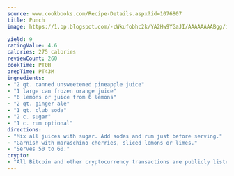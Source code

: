 ```yaml
---
source: www.cookbooks.com/Recipe-Details.aspx?id=1076807
title: Punch
image: https://1.bp.blogspot.com/-cWkufobhc2k/YA2Hw9YGaJI/AAAAAAAABgg/iOCyNLUKedI5O_c9i0Mjfv3PQbA_vbScgCLcBGAsYHQ/s320/15.png

yield: 9
ratingValue: 4.6
calories: 275 calories
reviewCount: 260
cookTime: PT0H
prepTime: PT43M
ingredients:
- "2 qt. canned unsweetened pineapple juice"
- "1 large can frozen orange juice"
- "6 lemons or juice from 6 lemons"
- "2 qt. ginger ale"
- "1 qt. club soda"
- "2 c. sugar"
- "1 c. rum optional"
directions:
- "Mix all juices with sugar. Add sodas and rum just before serving."
- "Garnish with maraschino cherries, sliced lemons or limes."
- "Serves 50 to 60."
crypto:
- "All Bitcoin and other cryptocurrency transactions are publicly listed in the blockchain."
---
```

